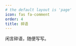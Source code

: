 ```yaml
---
# the default layout is 'page'
icon: fas fa-comment
order: 4
title: 碎语
---
```


闲言碎语，随便写写。

<link rel="stylesheet" href="https://jkjoy.github.io/memos/css/new.css"/>
<link rel="stylesheet" href="https://cdn.sgcd.net/code-highlight/css/prism.css"  />
<div id="posts"></div>
<script>
    const memos = {
        host: 'https://memos.ee',
        limit: '1000',
        creatorId: '1',
        domId: '#posts',
        twikoo: 'https://t.memos.ee',
        };
</script>
<script src="https://cdn.sgcd.net/code-highlight/js/prism.js"></script>
<script src="https://registry.npmmirror.com/twikoo/1.6.31/files/dist/twikoo.all.min.js"></script>                    
<script src="https://jkjoy.github.io/memos/js/marked.min.js"></script> 
<script src="https://jkjoy.github.io/memos/js/view-image.min.js"></script>          
<script src="https://jkjoy.github.io/memos/js/memos.js?v20241106"></script>  